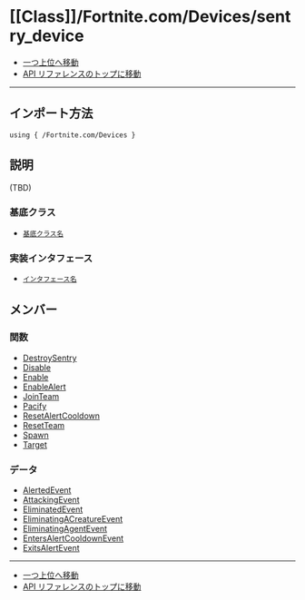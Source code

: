 # [[Class]]/Fortnite.com/Devices/sentry_device

- [一つ上位へ移動](../main.md)
- [API リファレンスのトップに移動](../../../main.md)

---

## インポート方法

```verse
using { /Fortnite.com/Devices }
```

## 説明

(TBD)

### 基底クラス

- [`基底クラス名`]()

### 実装インタフェース

- [`インタフェース名`]()

## メンバー

### 関数

- [DestroySentry](./F_DestroySentry/main.md)
- [Disable](./F_Disable/main.md)
- [Enable](./F_Enable/main.md)
- [EnableAlert](./F_EnableAlert/main.md)
- [JoinTeam](./F_JoinTeam/main.md)
- [Pacify](./F_Pacify/main.md)
- [ResetAlertCooldown](./F_ResetAlertCooldown/main.md)
- [ResetTeam](./F_ResetTeam/main.md)
- [Spawn](./F_Spawn/main.md)
- [Target](./F_Target/main.md)

### データ

- [AlertedEvent](./D_AlertedEvent/main.md)
- [AttackingEvent](./D_AttackingEvent/main.md)
- [EliminatedEvent](./D_EliminatedEvent/main.md)
- [EliminatingACreatureEvent](./D_EliminatingACreatureEvent/main.md)
- [EliminatingAgentEvent](./D_EliminatingAgentEvent/main.md)
- [EntersAlertCooldownEvent](./D_EntersAlertCooldownEvent/main.md)
- [ExitsAlertEvent](./D_ExitsAlertEvent/main.md)

---

- [一つ上位へ移動](../main.md)
- [API リファレンスのトップに移動](../../../main.md)
